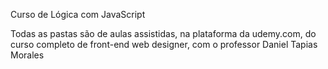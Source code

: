 Curso de Lógica com JavaScript

Todas as pastas são de aulas assistidas, na plataforma da udemy.com,
do curso completo de front-end web designer, com o professor Daniel Tapias Morales
